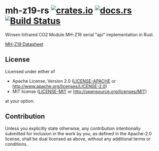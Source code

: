 # mh-z19-rs [![crates.io](https://meritbadge.herokuapp.com/mh-z19)](https://crates.io/crates/mh-z19) [![docs.rs](https://docs.rs/mh-z19/badge.svg)](https://docs.rs/mh-z19/) [![Build Status](https://travis-ci.org/zenria/mh-z19-rs.svg?branch=master)](https://travis-ci.org/zenria/mh-z19-rs) 

Winsen Infrared CO2 Module MH-Z19 serial "api" implementation in Rust. 

[MH-Z19 Datasheet](https://www.winsen-sensor.com/d/files/PDF/Infrared%20Gas%20Sensor/NDIR%20CO2%20SENSOR/MH-Z19%20CO2%20Ver1.0.pdf)

## License

Licensed under either of

 * Apache License, Version 2.0
   ([LICENSE-APACHE](LICENSE-APACHE) or http://www.apache.org/licenses/LICENSE-2.0)
 * MIT license
   ([LICENSE-MIT](LICENSE-MIT) or http://opensource.org/licenses/MIT)

at your option.

## Contribution

Unless you explicitly state otherwise, any contribution intentionally submitted
for inclusion in the work by you, as defined in the Apache-2.0 license, shall be
dual licensed as above, without any additional terms or conditions.

